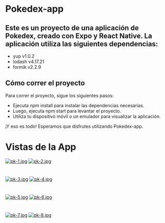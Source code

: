 # Pokedex-app

## Este es un proyecto de una aplicación de Pokedex, creado con Expo y React Native. La aplicación utiliza las siguientes dependencias:

 - yup v1.0.2
 - lodash v4.17.21
 - formik v2.2.9

## Cómo correr el proyecto
Para correr el proyecto, sigue los siguientes pasos:

 - Ejecuta npm install para instalar las dependencias necesarias.
 - Luego, ejecuta npm start para levantar el proyecto.
 - Utiliza tu dispositivo móvil o un emulador para visualizar la aplicación.

¡Y eso es todo! Esperamos que disfrutes utilizando Pokedex-app.

# Vistas de la App

[![pk-1.jpg](https://i.postimg.cc/pV94bh2R/pk-1.jpg)](https://postimg.cc/PNj21qpR)
[![pk-2.jpg](https://i.postimg.cc/LsCCGRwJ/pk-2.jpg)](https://postimg.cc/wtNQmK6z)
#
[![pk-3.jpg](https://i.postimg.cc/nzNdc2HZ/pk-3.jpg)](https://postimg.cc/34Cjtg4b)
[![pk-4.jpg](https://i.postimg.cc/tCQrKBSN/pk-4.jpg)](https://postimg.cc/NLD7TkwK)
#
[![pk-5.jpg](https://i.postimg.cc/K8QJgxZ0/pk-5.jpg)](https://postimg.cc/xXJKwrNm)
[![pk-6.jpg](https://i.postimg.cc/HnG2CL2k/pk-6.jpg)](https://postimg.cc/KkNLPxw6)
#
[![pk-7.jpg](https://i.postimg.cc/RCfdLcS6/pk-7.jpg)](https://postimg.cc/WtN02qJT)
[![pk-8.jpg](https://i.postimg.cc/NfkxWBrQ/pk-8.jpg)](https://postimg.cc/xcqHmrRZ)


